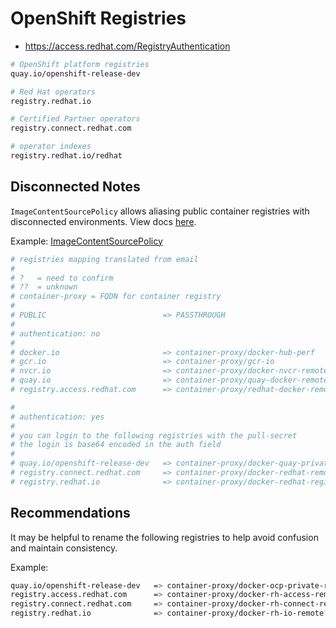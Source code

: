 # OpenShift Registries

- https://access.redhat.com/RegistryAuthentication

```sh
# OpenShift platform registries
quay.io/openshift-release-dev

# Red Hat operators
registry.redhat.io

# Certified Partner operators
registry.connect.redhat.com

# operator indexes
registry.redhat.io/redhat
```

## Disconnected Notes

`ImageContentSourcePolicy` allows aliasing public container registries with disconnected environments. View docs [here](https://access.redhat.com/documentation/en-us/openshift_container_platform/4.14/html/images/image-configuration#images-configuration-registry-mirror_image-configuration).

Example: [ImageContentSourcePolicy](images/ImageContentSourcePolicy.yaml)

```sh
# registries mapping translated from email
#
# ?   = need to confirm
# ??  = unknown
# container-proxy = FQDN for container registry
#
# PUBLIC                          => PASSTHROUGH
#
# authentication: no
#
# docker.io                       => container-proxy/docker-hub-perf
# gcr.io                          => container-proxy/gcr-io
# nvcr.io                         => container-proxy/docker-nvcr-remote
# quay.io                         => container-proxy/quay-docker-remote
# registry.access.redhat.com      => container-proxy/redhat-docker-remote?

#
# authentication: yes
#
# you can login to the following registries with the pull-secret
# the login is base64 encoded in the auth field
# 
# quay.io/openshift-release-dev   => container-proxy/docker-quay-private-remote
# registry.connect.redhat.com     => container-proxy/docker-redhat-remote?
# registry.redhat.io              => container-proxy/docker-redhat-registry-remote?
```

## Recommendations

It may be helpful to rename the following registries to help avoid confusion and maintain consistency.

Example:

```sh
quay.io/openshift-release-dev   => container-proxy/docker-ocp-private-remote
registry.access.redhat.com      => container-proxy/docker-rh-access-remote?
registry.connect.redhat.com     => container-proxy/docker-rh-connect-remote?
registry.redhat.io              => container-proxy/docker-rh-io-remote?
```
